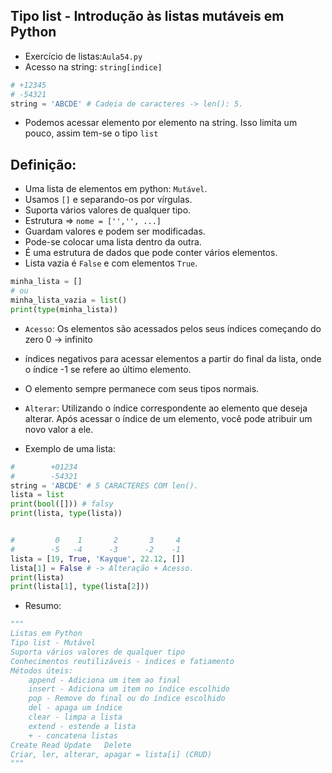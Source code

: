 ## Tipo list - Introdução às listas mutáveis em Python
- Exercício de listas:`Aula54.py`
- Acesso na string: `string[indice]`
``` python
# +12345
# -54321
string = 'ABCDE' # Cadeia de caracteres -> len(): 5.
```
- Podemos acessar elemento por elemento na string. Isso limita um pouco, assim tem-se o tipo `list`
## Definição:
- Uma lista de elementos em python: `Mutável`.
- Usamos `[]` e separando-os por vírgulas.
- Suporta vários valores de qualquer tipo.
- Estrutura => `nome = ['','', ...]`
- Guardam valores e podem ser modificadas.
- Pode-se colocar uma lista dentro da outra.
- É uma estrutura de dados que pode conter vários elementos. 
- Lista vazia é `False` e com elementos `True`.

```python
minha_lista = []
# ou
minha_lista_vazia = list()
print(type(minha_lista))
```

- `Acesso`: Os elementos são acessados pelos seus índices começando do zero 0 -> infinito
- índices negativos para acessar elementos a partir do final da lista, onde o índice -1 se refere ao último elemento.
- O elemento sempre permanece com seus tipos normais. 
- `Alterar`: Utilizando o índice correspondente ao elemento que deseja alterar. Após acessar o índice de um elemento, você pode atribuir um novo valor a ele.

- Exemplo de uma lista:
```python           
#        +01234
#        -54321
string = 'ABCDE' # 5 CARACTERES COM len().
lista = list
print(bool([])) # falsy
print(lista, type(lista))


#         0    1       2       3     4
#        -5   -4      -3      -2    -1
lista = [19, True, 'Kayque', 22.12, []]
lista[1] = False # -> Alteração + Acesso.
print(lista)
print(lista[1], type(lista[2]))
```


- Resumo:
```` python
"""
Listas em Python
Tipo list - Mutável
Suporta vários valores de qualquer tipo
Conhecimentos reutilizáveis - índices e fatiamento
Métodos úteis:
    append - Adiciona um item ao final
    insert - Adiciona um item no índice escolhido
    pop - Remove do final ou do índice escolhido
    del - apaga um índice
    clear - limpa a lista
    extend - estende a lista
    + - concatena listas
Create Read Update   Delete
Criar, ler, alterar, apagar = lista[i] (CRUD)
"""
````